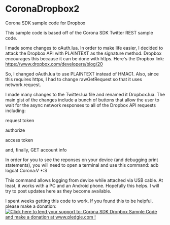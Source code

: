 CoronaDropbox2
==============

Corona SDK sample code for Dropbox

This sample code is based off of the Corona SDK Twitter REST sample code.

I made some changes to oAuth.lua.  In order to make life easier, I decided to attack the Dropbox API with PLAINTEXT as the signature method.  Dropbox encourages this because it can be done with https.  Here's the Dropbox link:
https://www.dropbox.com/developers/blog/20

So, I changed oAuth.lua to use PLAINTEXT instead of HMAC1.  Also, since this requires https, I had to change rawGetRequest so that it uses network.request.  

I made many changes to the Twitter.lua file and renamed it Dropbox.lua.  The main gist of the changes include a bunch of buttons that allow the user to wait for the async network responses to all of the Dropbox API requests including:

request token

authorize

access token

and, finally, GET account info

In order for you to see the reponses on your device (and debugging print statements), you will need to open a terminal and use this command: 
adb logcat Corona:V *:S

This command allows logging from device while attached via USB cable.  At least, it works with a PC and an Android phone.  Hopefully this helps.  I will try to post updates here as they become available. 

I spent weeks getting this code to work.  If you found this to be helpful, please make a donation: 
<a href='http://www.pledgie.com/campaigns/18967'><img alt='Click here to lend your support to: Corona SDK Dropbox Sample Code and make a donation at www.pledgie.com !' src='http://www.pledgie.com/campaigns/18967.png?skin_name=chrome' border='0' /></a>
